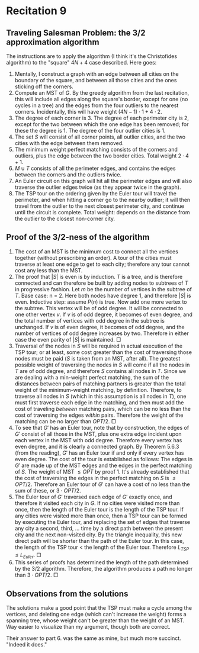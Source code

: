 # Recitation 9

## Traveling Salesman Problem: the 3/2 approximation algorithm
The instructions are to apply the algorithm (I think it's the Christofides algorithm) to the "square" $4N+4$ case described. Here goes:

  1. Mentally, I construct a graph with an edge between all cities on the boundary of the square, and between all those cities and the ones sticking off the corners.
  2. Compute an MST of $G$. By the greedy algorithm from the last recitation, this will include all edges along the square's border, except for one (no cycles in a tree) and the edges from the four outliers to the nearest corners. Incidentally, this will have weight $(4N - 1)\cdot 1 + 4\cdot 2$.
  3. The degree of each corner is 3. The degree of each perimeter city is 2, except for the two between which the one edge has been removed; for these the degree is 1. The degree of the four outlier cities is 1.
  4. The set $S$ will consist of all corner points, all outlier cities, and the two cities with the edge between them removed.
  5. The minimum weight perfect matching consists of the corners and outliers, plus the edge between the two border cities. Total weight $2 \cdot 4 + 1$.
  6. $M \cup T$ consists of all the perimeter edges, and contains the edges between the corners and the outliers twice.
  7. An Euler circuit on this graph will hit all the perimeter edges and will also traverse the outlier edges twice (as they appear twice in the graph).
  8. The TSP tour on the ordering given by the Euler tour will travel the perimeter, and when hitting a corner go to the nearby outlier; it will then travel from the outlier to the next closest perimeter city, and continue until the circuit is complete. Total weight: depends on the distance from the outlier to the closest non-corner city.

## Proof of the 3/2-ness of the algorithm
  1. The cost of an MST is the minimum cost to connect all the vertices together (without prescribing an order). A tour of the cities must traverse at least one edge to get to each city; therefore any tour cannot cost any less than the MST.
  2. The proof that $|S|$ is even is by induction. $T$ is a tree, and is therefore connected and can therefore be built by adding nodes to subtrees of $T$ in progressive fashion. Let $m$ be the number of vertices in the subtree of $T$. Base case: n = 2. Here both nodes have degree 1, and therefore $|S|$ is even. Inductive step: assume $P(n)$ is true. Now add one more vertex to the subtree. This vertex will be of odd degree. It will be connected to one other vertex $v$. If $v$ is of odd degree, it becomes of even degree, and the total number of vertices with odd degree in the subtree is unchanged. If $v$ is of even degree, it becomes of odd degree, and the number of vertices of odd degree increases by two. Therefore in either case the even parity of $|S|$ is maintained. $\Box$
  3. Traversal of the nodes in $S$ will be required in actual execution of the TSP tour; or at least, some cost greater than the cost of traversing those nodes must be paid ($S$ is taken from an MST, after all). The greatest possible weight of traversing the nodes in $S$ will come if all the nodes in $T$ are of odd degree, and therefore $S$ contains all nodes in $T$. Since we are dealing with a min-weight perfect matching, the sum of the distances between pairs of matching partners is greater than the total weight of the minimum-weight matching, by definition. Therefore, to traverse all nodes in $S$ (which in this assumption is all nodes in $T$), one must first traverse each edge in the matching, and then must add the cost of traveling *between* matching pairs, which can be no less than the cost of traversing the edges *within* pairs. Therefore the weight of the matching can be no larger than $OPT/2$. $\Box$
  4. To see that $G'$ has an Euler tour, note that by construction, the edges of $G'$ consist of all those in the MST, plus one extra edge incident upon each vertex in the MST with odd degree. Therefore every vertex has even degree, and it is clearly a connected graph. By Theorem 5.6.3 (from the reading), $G'$ has an Euler tour if and only if every vertex has even degree. The cost of the tour is established as follows: The edges in $G'$ are made up of the MST edges and the edges in the perfect matching of $S$. The weight of MST $\leq OPT$ by proof $1$. It's already established that the cost of traversing the edges in the perfect matching on $S$ is $\leq OPT/2$. Therefore an Euler tour of $G'$ can have a cost of no less than the sum of these, or $3\cdot OPT/2$.
  5. The Euler tour of $G'$ traversed each edge of $G'$ exactly once, and therefore it visited each city in $G$. If no cities were visited more than once, then the length of the Euler tour is the length of the TSP tour. If any cities were visited more than once, then a TSP tour can be formed by executing the Euler tour, and replacing the set of edges that traverse any city a second, third, ... time by a direct path between the present city and the next non-visited city. By the triangle inequality, this new direct path will be shorter than the path of the Euler tour. In this case, the length of the TSP tour $<$ the length of the Euler tour. Therefore $L_{TSP} \leq L_{Euler}$. $\Box$
  6. This series of proofs has determined the length of the path determined by the 3/2 algorithm. Therefore, the algorithm produces a path no longer than $3 \cdot OPT/2$. $\Box$

  ## Observations from the solutions
  The solutions make a good point that the TSP must make a cycle among the vertices, and deleting one edge (which can't increase the weight) forms a spanning tree, whose weight can't be greater than the weight of an MST. Way easier to visualize than my argument, though both are correct.

  Their answer to part 6. was the same as mine, but much more succinct. "Indeed it does."
